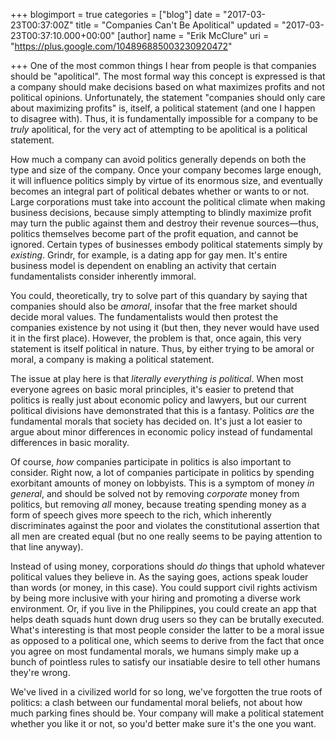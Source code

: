 +++
blogimport = true
categories = ["blog"]
date = "2017-03-23T00:37:00Z"
title = "Companies Can't Be Apolitical"
updated = "2017-03-23T00:37:10.000+00:00"
[author]
name = "Erik McClure"
uri = "https://plus.google.com/104896885003230920472"

+++
One of the most common things I hear from people is that companies should be "apolitical". The most formal way this concept is expressed is that a company should make decisions based on what maximizes profits and not political opinions. Unfortunately, the statement "companies should only care about maximizing profits" is, itself, a political statement (and one I happen to disagree with). Thus, it is fundamentally impossible for a company to be *truly* apolitical, for the very act of attempting to be apolitical is a political statement.

How much a company can avoid politics generally depends on both the type and size of the company. Once your company becomes large enough, it will influence politics simply by virtue of its enormous size, and eventually becomes an integral part of political debates whether or wants to or not. Large corporations must take into account the political climate when making business decisions, because simply attempting to blindly maximize profit may turn the public against them and destroy their revenue sources&mdash;thus, politics themselves become part of the profit equation, and cannot be ignored. Certain types of businesses embody political statements simply by *existing*. Grindr, for example, is a dating app for gay men. It's entire business model is dependent on enabling an activity that certain fundamentalists consider inherently immoral.

You could, theoretically, try to solve part of this quandary by saying that companies should also be *amoral*, insofar that the free market should decide moral values. The fundamentalists would then protest the companies existence by not using it (but then, they never would have used it in the first place). However, the problem is that, once again, this very statement is itself political in nature. Thus, by either trying to be amoral or moral, a company is making a political statement.

The issue at play here is that *literally everything is political*. When most everyone agrees on basic moral principles, it's easier to pretend that politics is really just about economic policy and lawyers, but our current political divisions have demonstrated that this is a fantasy. Politics *are* the fundamental morals that society has decided on. It's just a lot easier to argue about minor differences in economic policy instead of fundamental differences in basic morality.

Of course, *how* companies participate in politics is also important to consider. Right now, a lot of companies participate in politics by spending exorbitant amounts of money on lobbyists. This is a symptom of money *in general*, and should be solved not by removing *corporate* money from politics, but removing *all* money, because treating spending money as a form of speech gives more speech to the rich, which inherently discriminates against the poor and violates the constitutional assertion that all men are created equal (but no one really seems to be paying attention to that line anyway).

Instead of using money, corporations should *do* things that uphold whatever political values they believe in. As the saying goes, actions speak louder than words (or money, in this case). You could support civil rights activism by being more inclusive with your hiring and promoting a diverse work environment. Or, if you live in the Philippines, you could create an app that helps death squads hunt down drug users so they can be brutally executed. What's interesting is that most people consider the latter to be a moral issue as opposed to a political one, which seems to derive from the fact that once you agree on most fundamental morals, we humans simply make up a bunch of pointless rules to satisfy our insatiable desire to tell other humans they're wrong.

We've lived in a civilized world for so long, we've forgotten the true roots of politics: a clash between our fundamental moral beliefs, not about how much parking fines should be. Your company will make a political statement whether you like it or not, so you'd better make sure it's the one you want.

